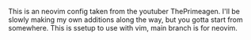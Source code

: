 This is an neovim config taken from the youtuber ThePrimeagen. I'll be slowly making my own additions along the way, but you gotta start from somewhere. This is ssetup to use with vim, main branch is for neovim.
